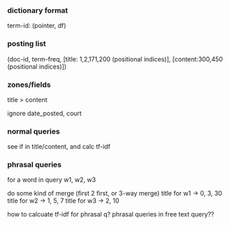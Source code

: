 ### dictionary format
term-id: (pointer, df)


### posting list

(doc-id, term-freq, [title: 1,2,171,200 (positional indices)], [content:300,450 (positional indices)])


### zones/fields

title > content

ignore date_posted, court



### normal queries
see if in title/content, and calc tf-idf

###  phrasal queries
for a word in query w1, w2, w3


do some kind of merge (first 2 first, or 3-way merge)
title for w1 -> 0, 3, 30
title for w2 -> 1, 5, 7
title for w3 -> 2, 10

how to calcuate tf-idf for phrasal q?
phrasal queries in free text query??
